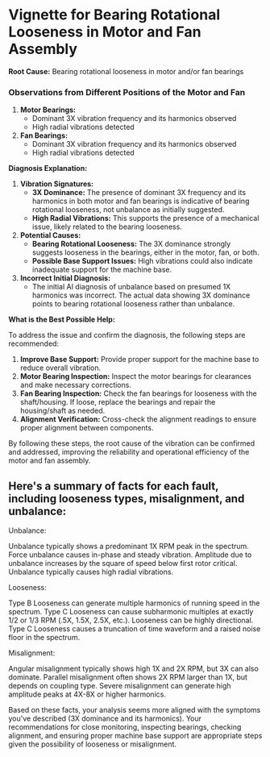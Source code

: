 # Vignette for Bearing Rotational Looseness in Motor and Fan Assembly

**Root Cause:** Bearing rotational looseness in motor and/or fan bearings

### Observations from Different Positions of the Motor and Fan

1. **Motor Bearings:**
    - Dominant 3X vibration frequency and its harmonics observed
    - High radial vibrations detected
2. **Fan Bearings:**
    - Dominant 3X vibration frequency and its harmonics observed
    - High radial vibrations detected

**Diagnosis Explanation:**

1. **Vibration Signatures:**
    - **3X Dominance:** The presence of dominant 3X frequency and its harmonics in both motor and fan bearings is indicative of bearing rotational looseness, not unbalance as initially suggested.
    - **High Radial Vibrations:** This supports the presence of a mechanical issue, likely related to the bearing looseness.
2. **Potential Causes:**
    - **Bearing Rotational Looseness:** The 3X dominance strongly suggests looseness in the bearings, either in the motor, fan, or both.
    - **Possible Base Support Issues:** High vibrations could also indicate inadequate support for the machine base.
3. **Incorrect Initial Diagnosis:**
    - The initial AI diagnosis of unbalance based on presumed 1X harmonics was incorrect. The actual data showing 3X dominance points to bearing rotational looseness rather than unbalance.

**What is the Best Possible Help:**

To address the issue and confirm the diagnosis, the following steps are recommended:

1. **Improve Base Support:** Provide proper support for the machine base to reduce overall vibration.
2. **Motor Bearing Inspection:** Inspect the motor bearings for clearances and make necessary corrections.
3. **Fan Bearing Inspection:** Check the fan bearings for looseness with the shaft/housing. If loose, replace the bearings and repair the housing/shaft as needed.
4. **Alignment Verification:** Cross-check the alignment readings to ensure proper alignment between components.

By following these steps, the root cause of the vibration can be confirmed and addressed, improving the reliability and operational efficiency of the motor and fan assembly.

## Here's a summary of facts for each fault, including looseness types, misalignment, and unbalance:

Unbalance:

Unbalance typically shows a predominant 1X RPM peak in the spectrum.
Force unbalance causes in-phase and steady vibration.
Amplitude due to unbalance increases by the square of speed below first rotor critical.
Unbalance typically causes high radial vibrations.

Looseness:

Type B Looseness can generate multiple harmonics of running speed in the spectrum.
Type C Looseness can cause subharmonic multiples at exactly 1/2 or 1/3 RPM (.5X, 1.5X, 2.5X, etc.).
Looseness can be highly directional.
Type C Looseness causes a truncation of time waveform and a raised noise floor in the spectrum.

Misalignment:

Angular misalignment typically shows high 1X and 2X RPM, but 3X can also dominate.
Parallel misalignment often shows 2X RPM larger than 1X, but depends on coupling type.
Severe misalignment can generate high amplitude peaks at 4X-8X or higher harmonics.

Based on these facts, your analysis seems more aligned with the symptoms you've described (3X dominance and its harmonics). Your recommendations for close monitoring, inspecting bearings, checking alignment, and ensuring proper machine base support are appropriate steps given the possibility of looseness or misalignment.
